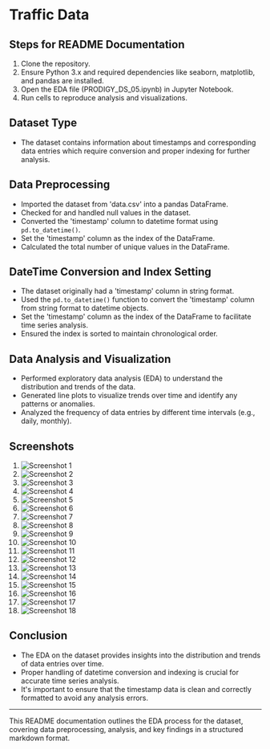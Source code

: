 # Traffic Data

## Steps for README Documentation

1. Clone the repository.
2. Ensure Python 3.x and required dependencies like seaborn, matplotlib, and pandas are installed.
3. Open the EDA file (PRODIGY_DS_05.ipynb) in Jupyter Notebook.
4. Run cells to reproduce analysis and visualizations.

## Dataset Type

- The dataset contains information about timestamps and corresponding data entries which require conversion and proper indexing for further analysis.

## Data Preprocessing

- Imported the dataset from 'data.csv' into a pandas DataFrame.
- Checked for and handled null values in the dataset.
- Converted the 'timestamp' column to datetime format using `pd.to_datetime()`.
- Set the 'timestamp' column as the index of the DataFrame.
- Calculated the total number of unique values in the DataFrame.

## DateTime Conversion and Index Setting

- The dataset originally had a 'timestamp' column in string format.
- Used the `pd.to_datetime()` function to convert the 'timestamp' column from string format to datetime objects.
- Set the 'timestamp' column as the index of the DataFrame to facilitate time series analysis.
- Ensured the index is sorted to maintain chronological order.

## Data Analysis and Visualization

- Performed exploratory data analysis (EDA) to understand the distribution and trends of the data.
- Generated line plots to visualize trends over time and identify any patterns or anomalies.
- Analyzed the frequency of data entries by different time intervals (e.g., daily, monthly).

## Screenshots

1. ![Screenshot 1](https://github.com/lokesh-aj/Traffic_Data/blob/main/screenshots/1.png)
2. ![Screenshot 2](https://github.com/lokesh-aj/Traffic_Data/blob/main/screenshots/2.png)
3. ![Screenshot 3](https://github.com/lokesh-aj/Traffic_Data/blob/main/screenshots/3.png)
4. ![Screenshot 4](https://github.com/lokesh-aj/Traffic_Data/blob/main/screenshots/4.png)
5. ![Screenshot 5](https://github.com/lokesh-aj/Traffic_Data/blob/main/screenshots/5.png)
6. ![Screenshot 6](https://github.com/lokesh-aj/Traffic_Data/blob/main/screenshots/6.png)
7. ![Screenshot 7](https://github.com/lokesh-aj/Traffic_Data/blob/main/screenshots/7.png)
8. ![Screenshot 8](https://github.com/lokesh-aj/Traffic_Data/blob/main/screenshots/8.png)
9. ![Screenshot 9](https://github.com/lokesh-aj/Traffic_Data/blob/main/screenshots/9.png)
10. ![Screenshot 10](https://github.com/lokesh-aj/Traffic_Data/blob/main/screenshots/10.png)
11. ![Screenshot 11](https://github.com/lokesh-aj/Traffic_Data/blob/main/screenshots/11.png)
12. ![Screenshot 12](https://github.com/lokesh-aj/Traffic_Data/blob/main/screenshots/12.png)
13. ![Screenshot 13](https://github.com/lokesh-aj/Traffic_Data/blob/main/screenshots/13.png)
14. ![Screenshot 14](https://github.com/lokesh-aj/Traffic_Data/blob/main/screenshots/14.png)
15. ![Screenshot 15](https://github.com/lokesh-aj/Traffic_Data/blob/main/screenshots/15.png)
16. ![Screenshot 16](https://github.com/lokesh-aj/Traffic_Data/blob/main/screenshots/16.png)
17. ![Screenshot 17](https://github.com/lokesh-aj/Traffic_Data/blob/main/screenshots/17.png)
18. ![Screenshot 18](https://github.com/lokesh-aj/Traffic_Data/blob/main/screenshots/18.png)

## Conclusion

- The EDA on the dataset provides insights into the distribution and trends of data entries over time.
- Proper handling of datetime conversion and indexing is crucial for accurate time series analysis.
- It's important to ensure that the timestamp data is clean and correctly formatted to avoid any analysis errors.

---

This README documentation outlines the EDA process for the dataset, covering data preprocessing, analysis, and key findings in a structured markdown format.
